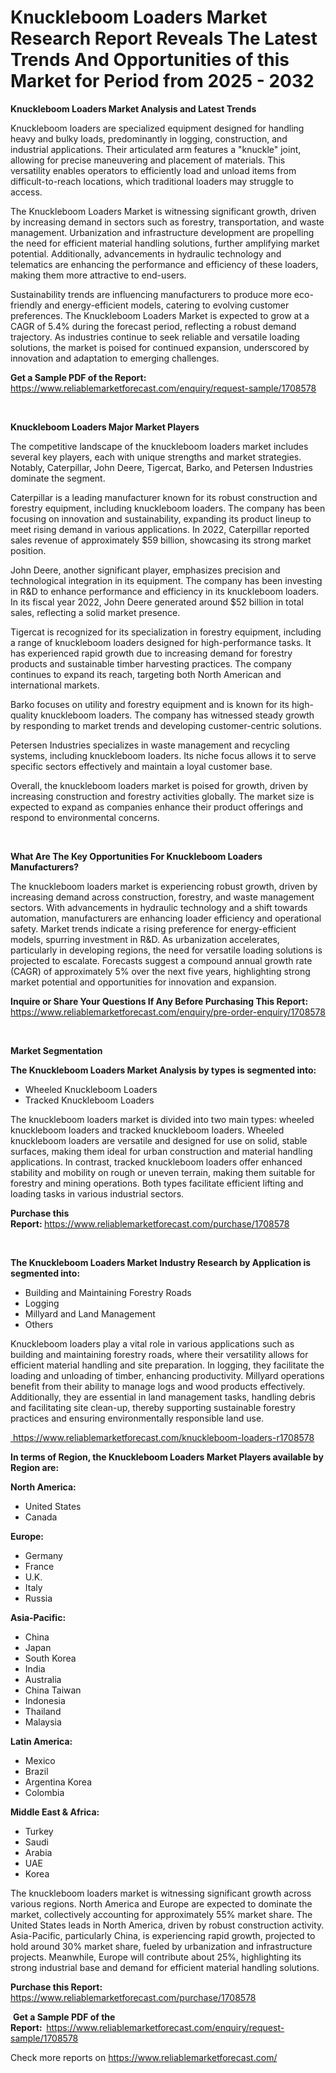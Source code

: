 <p><h1>Knuckleboom Loaders Market Research Report Reveals The Latest Trends And Opportunities of this Market for Period from 2025 - 2032</h1></p><p><strong>Knuckleboom Loaders Market Analysis and Latest Trends</strong></p>
<p><p>Knuckleboom loaders are specialized equipment designed for handling heavy and bulky loads, predominantly in logging, construction, and industrial applications. Their articulated arm features a "knuckle" joint, allowing for precise maneuvering and placement of materials. This versatility enables operators to efficiently load and unload items from difficult-to-reach locations, which traditional loaders may struggle to access.</p><p>The Knuckleboom Loaders Market is witnessing significant growth, driven by increasing demand in sectors such as forestry, transportation, and waste management. Urbanization and infrastructure development are propelling the need for efficient material handling solutions, further amplifying market potential. Additionally, advancements in hydraulic technology and telematics are enhancing the performance and efficiency of these loaders, making them more attractive to end-users.</p><p>Sustainability trends are influencing manufacturers to produce more eco-friendly and energy-efficient models, catering to evolving customer preferences. The Knuckleboom Loaders Market is expected to grow at a CAGR of 5.4% during the forecast period, reflecting a robust demand trajectory. As industries continue to seek reliable and versatile loading solutions, the market is poised for continued expansion, underscored by innovation and adaptation to emerging challenges.</p></p>
<p><strong>Get a Sample PDF of the Report:&nbsp;</strong> <a href="https://www.reliablemarketforecast.com/enquiry/request-sample/1708578?utm_campaign=3527&utm_medium=2&utm_source=Github&utm_content=ia&utm_term=10042025&utm_id=knuckleboom-loaders">https://www.reliablemarketforecast.com/enquiry/request-sample/1708578</a></p>
<p>&nbsp;</p>
<p><strong>Knuckleboom Loaders Major Market Players</strong></p>
<p><p>The competitive landscape of the knuckleboom loaders market includes several key players, each with unique strengths and market strategies. Notably, Caterpillar, John Deere, Tigercat, Barko, and Petersen Industries dominate the segment.</p><p>Caterpillar is a leading manufacturer known for its robust construction and forestry equipment, including knuckleboom loaders. The company has been focusing on innovation and sustainability, expanding its product lineup to meet rising demand in various applications. In 2022, Caterpillar reported sales revenue of approximately $59 billion, showcasing its strong market position.</p><p>John Deere, another significant player, emphasizes precision and technological integration in its equipment. The company has been investing in R&D to enhance performance and efficiency in its knuckleboom loaders. In its fiscal year 2022, John Deere generated around $52 billion in total sales, reflecting a solid market presence.</p><p>Tigercat is recognized for its specialization in forestry equipment, including a range of knuckleboom loaders designed for high-performance tasks. It has experienced rapid growth due to increasing demand for forestry products and sustainable timber harvesting practices. The company continues to expand its reach, targeting both North American and international markets.</p><p>Barko focuses on utility and forestry equipment and is known for its high-quality knuckleboom loaders. The company has witnessed steady growth by responding to market trends and developing customer-centric solutions. </p><p>Petersen Industries specializes in waste management and recycling systems, including knuckleboom loaders. Its niche focus allows it to serve specific sectors effectively and maintain a loyal customer base.</p><p>Overall, the knuckleboom loaders market is poised for growth, driven by increasing construction and forestry activities globally. The market size is expected to expand as companies enhance their product offerings and respond to environmental concerns.</p></p>
<p>&nbsp;</p>
<p><strong>What Are The Key Opportunities For Knuckleboom Loaders Manufacturers?</strong></p>
<p><p>The knuckleboom loaders market is experiencing robust growth, driven by increasing demand across construction, forestry, and waste management sectors. With advancements in hydraulic technology and a shift towards automation, manufacturers are enhancing loader efficiency and operational safety. Market trends indicate a rising preference for energy-efficient models, spurring investment in R&D. As urbanization accelerates, particularly in developing regions, the need for versatile loading solutions is projected to escalate. Forecasts suggest a compound annual growth rate (CAGR) of approximately 5% over the next five years, highlighting strong market potential and opportunities for innovation and expansion.</p></p>
<p><strong>Inquire or Share Your Questions If Any Before Purchasing This Report:</strong> <a href="https://www.reliablemarketforecast.com/enquiry/pre-order-enquiry/1708578?utm_campaign=3527&utm_medium=2&utm_source=Github&utm_content=ia&utm_term=10042025&utm_id=knuckleboom-loaders">https://www.reliablemarketforecast.com/enquiry/pre-order-enquiry/1708578</a></p>
<p>&nbsp;</p>
<p><strong>Market Segmentation</strong></p>
<p><strong>The Knuckleboom Loaders Market Analysis by types is segmented into:</strong></p>
<p><ul><li>Wheeled Knuckleboom Loaders</li><li>Tracked Knuckleboom Loaders</li></ul></p>
<p><p>The knuckleboom loaders market is divided into two main types: wheeled knuckleboom loaders and tracked knuckleboom loaders. Wheeled knuckleboom loaders are versatile and designed for use on solid, stable surfaces, making them ideal for urban construction and material handling applications. In contrast, tracked knuckleboom loaders offer enhanced stability and mobility on rough or uneven terrain, making them suitable for forestry and mining operations. Both types facilitate efficient lifting and loading tasks in various industrial sectors.</p></p>
<p><strong>Purchase this Report:&nbsp;</strong><a href="https://www.reliablemarketforecast.com/purchase/1708578?utm_campaign=3527&utm_medium=2&utm_source=Github&utm_content=ia&utm_term=10042025&utm_id=knuckleboom-loaders">https://www.reliablemarketforecast.com/purchase/1708578</a></p>
<p>&nbsp;</p>
<p><strong>The Knuckleboom Loaders Market Industry Research by Application is segmented into:</strong></p>
<p><ul><li>Building and Maintaining Forestry Roads</li><li>Logging</li><li>Millyard and Land Management</li><li>Others</li></ul></p>
<p><p>Knuckleboom loaders play a vital role in various applications such as building and maintaining forestry roads, where their versatility allows for efficient material handling and site preparation. In logging, they facilitate the loading and unloading of timber, enhancing productivity. Millyard operations benefit from their ability to manage logs and wood products effectively. Additionally, they are essential in land management tasks, handling debris and facilitating site clean-up, thereby supporting sustainable forestry practices and ensuring environmentally responsible land use.</p></p>
<p><a href="https://www.reliablemarketforecast.com/knuckleboom-loaders-r1708578?utm_campaign=3527&utm_medium=2&utm_source=Github&utm_content=ia&utm_term=10042025&utm_id=knuckleboom-loaders">&nbsp;https://www.reliablemarketforecast.com/knuckleboom-loaders-r1708578</a></p>
<p><strong>In terms of Region, the Knuckleboom Loaders Market Players available by Region are:</strong></p>
<p>
    <p> <strong> North America: </strong>
        <ul>
            <li>United States</li>
            <li>Canada</li>
        </ul>
        </p> 
    <p> <strong> Europe: </strong>
        <ul>
            <li>Germany</li>
            <li>France</li>
            <li>U.K.</li>
            <li>Italy</li>
            <li>Russia</li>
        </ul>
        </p> 
    <p> <strong> Asia-Pacific: </strong>
        <ul>
            <li>China</li>
            <li>Japan</li>
            <li>South Korea</li>
            <li>India</li>
            <li>Australia</li>
            <li>China Taiwan</li>
            <li>Indonesia</li>
            <li>Thailand</li>
            <li>Malaysia</li>
        </ul>
        </p> 
    <p> <strong> Latin America: </strong>
        <ul>
            <li>Mexico</li>
            <li>Brazil</li>
            <li>Argentina Korea</li>
            <li>Colombia</li>
        </ul>
        </p> 
    <p> <strong> Middle East & Africa: </strong>
        <ul>
            <li>Turkey</li>
            <li>Saudi</li>
            <li>Arabia</li>
            <li>UAE</li>
            <li>Korea</li>
        </ul>
    </p>
    </p>
<p><p>The knuckleboom loaders market is witnessing significant growth across various regions. North America and Europe are expected to dominate the market, collectively accounting for approximately 55% market share. The United States leads in North America, driven by robust construction activity. Asia-Pacific, particularly China, is experiencing rapid growth, projected to hold around 30% market share, fueled by urbanization and infrastructure projects. Meanwhile, Europe will contribute about 25%, highlighting its strong industrial base and demand for efficient material handling solutions.</p></p>
<p><strong>Purchase this Report: </strong><a href="https://www.reliablemarketforecast.com/purchase/1708578?utm_campaign=3527&utm_medium=2&utm_source=Github&utm_content=ia&utm_term=10042025&utm_id=knuckleboom-loaders">https://www.reliablemarketforecast.com/purchase/1708578</a></p>
<p>&nbsp;<strong>Get a Sample PDF of the Report:&nbsp;&nbsp;</strong><a href="https://www.reliablemarketforecast.com/enquiry/request-sample/1708578?utm_campaign=3527&utm_medium=2&utm_source=Github&utm_content=ia&utm_term=10042025&utm_id=knuckleboom-loaders">https://www.reliablemarketforecast.com/enquiry/request-sample/1708578</a></p>
<p><strong></strong></p>
<p>Check more reports on <a href="https://www.reliablemarketforecast.com/?utm_campaign=3527&utm_medium=2&utm_source=Github&utm_content=ia&utm_term=10042025&utm_id=knuckleboom-loaders">https://www.reliablemarketforecast.com/</a></p>